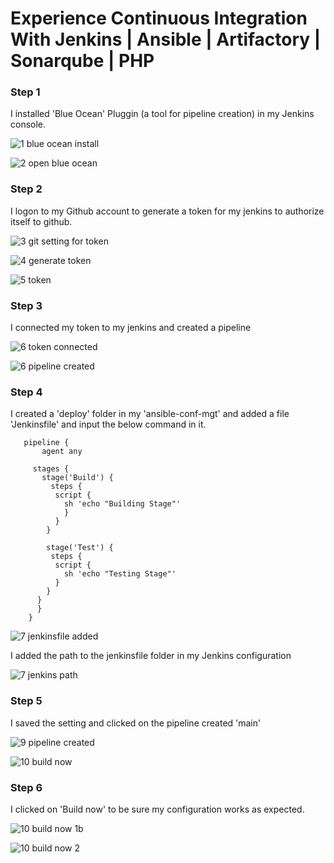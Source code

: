 # Experience Continuous Integration With Jenkins | Ansible | Artifactory | Sonarqube | PHP

### Step 1
 I installed 'Blue Ocean' Pluggin (a tool for pipeline creation) in my Jenkins console.
 
 ![1  blue ocean install](https://user-images.githubusercontent.com/79808404/210576954-a0141c2d-408b-4edf-8778-e7672e5428fa.JPG)

![2  open blue ocean](https://user-images.githubusercontent.com/79808404/210577174-0cab7aac-b487-41b3-a4c3-e8a391717c95.JPG)

### Step 2
  I logon to my Github account to generate a token for my jenkins to authorize itself to github.
  
  ![3  git setting for token](https://user-images.githubusercontent.com/79808404/210578123-90027150-0b71-441a-b607-66d96bd36abb.JPG)


![4  generate token](https://user-images.githubusercontent.com/79808404/210578149-c5f52957-b132-4ae5-a73a-faf8228b933b.JPG)


![5  token](https://user-images.githubusercontent.com/79808404/210578178-5e7cdf62-259c-4207-96a3-8f774b97641c.JPG)

### Step 3
 I connected my token to my jenkins and created a pipeline
 
 ![6  token connected](https://user-images.githubusercontent.com/79808404/210578452-fa1ac9e0-9e99-4aba-aafb-3ce69797bb76.JPG)

![6 pipeline created](https://user-images.githubusercontent.com/79808404/210578466-ab804740-2c26-43c5-b714-f759f9997a34.JPG)


### Step 4
 I created a 'deploy' folder in my  'ansible-conf-mgt' and added a file 'Jenkinsfile' and input the below command in it.
 
       pipeline {
           agent any

         stages {
           stage('Build') {
             steps {
              script {
                sh 'echo "Building Stage"'
                }
              }
            }
            
            stage('Test') {
             steps {
              script {
                sh 'echo "Testing Stage"'
              }
            }
          }
          }
        }

 
 ![7 jenkinsfile added](https://user-images.githubusercontent.com/79808404/210580491-8081d1b1-1607-407f-8624-7b4b3804b115.JPG)
 
 I added the path to the jenkinsfile folder in my Jenkins configuration
 
 ![7 jenkins path](https://user-images.githubusercontent.com/79808404/210581005-a25c8792-5e1f-4b50-8e06-12b8917b56a8.JPG)

### Step 5
  I saved the setting and clicked on the pipeline created 'main'

![9  pipeline created](https://user-images.githubusercontent.com/79808404/210586204-4dbdc5a5-981d-41a1-b527-ebda22bd8c57.JPG)

  
 ![10  build now](https://user-images.githubusercontent.com/79808404/210586844-ca941ca7-ff6c-4581-9301-c3f38c2e81d0.JPG)

### Step 6
 I clicked on 'Build now' to be sure my configuration works as expected.
 
 
 ![10 build now 1b](https://user-images.githubusercontent.com/79808404/210587328-fbbd08d2-9ba9-4428-9ceb-50c5b6e8624d.JPG)
 
 ![10 build now 2](https://user-images.githubusercontent.com/79808404/210587400-c6dbda5a-3388-4b22-9f09-e7ab1f627cfb.JPG)


 
 
 
 
 
